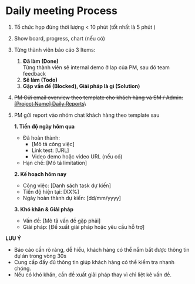 # Daily meeting Process

1. Tổ chức họp đứng thời lượng < 10 phút (tốt nhất là 5 phút )
2. Show board, progress, chart (nếu có)
3. Từng thành viên báo cáo 3 Items:
   1. **Đã làm (Done)**\
      Từng thành viên sẽ internal demo ở lap của PM, sau đó team feedback
   2. **Sẽ làm (Todo)**
   3. **Gặp vấn đề (Blocked), Giải pháp là gì (Solution)**
4. ~~PM Gửi email overview theo template cho khách hàng và SM / Admin:~~ [~~\[Project Name\] Daily Reports~~](https://cyberk-vn.sg.larksuite.com/docx/EHwJd0y2hozjmvxQLSwlefAtgvh?from=from_copylink)\

5.  PM gửi report vào nhóm chat khách hàng theo template sau

    **1. Tiến độ ngày hôm qua**

    * Đã hoàn thành:
      * \[Mô tả công việc]
      * Link test: \[URL]
      * Video demo hoặc video URL (nếu có)
    * Hạn chế: \[Mô tả limitation]

    **2. Kế hoạch hôm nay**

    * Công việc: \[Danh sách task dự kiến]
    * Tiến độ hiện tại: \[XX%]
    * Ngày hoàn thành dự kiến: \[dd/mm/yyyy]

    **3. Khó khăn & Giải pháp**

    * Vấn đề: \[Mô tả vấn đề gặp phải]
    * Giải pháp: \[Đề xuất giải pháp hoặc yêu cầu hỗ trợ]



**LƯU Ý**

* Báo cáo cần rõ ràng, dễ hiểu, khách hàng có thể nắm bắt được thông tin dự án trong vòng 30s
* Cung cấp đầy đủ thông tin giúp khách hàng có thể kiểm tra nhanh chóng.
* Nếu có khó khăn, cần đề xuất giải pháp thay vì chỉ liệt kê vấn đề.
